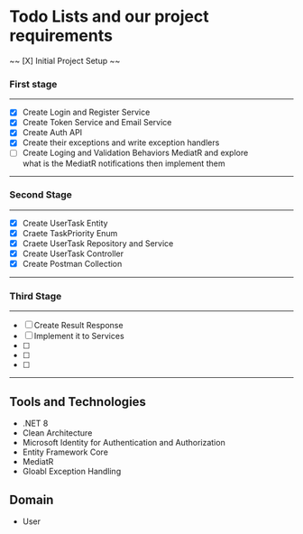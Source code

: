 # Todo Lists and our project requirements
~~ [X] Initial Project Setup ~~
### First stage
---
- [X] Create Login and Register Service
- [X] Create Token Service and Email Service
- [X] Create Auth API				
- [X] Create their exceptions and write exception handlers	
- [ ] Create Loging and Validation Behaviors MediatR and explore 		
what is the MediatR notifications then implement them
---
### Second Stage
---
- [X] Create UserTask Entity 
- [X] Craete TaskPriority Enum
- [X] Craete UserTask Repository and Service
- [X] Create UserTask Controller
- [X] Create Postman Collection
---
### Third Stage
---
- [ ] Create Result Response
- [ ] Implement it to Services
- [ ] 
- [ ] 
- [ ] 
---


## Tools and Technologies

- .NET 8
- Clean Architecture
- Microsoft Identity for Authentication and Authorization
- Entity Framework Core
- MediatR
- Gloabl Exception Handling


## Domain
- User